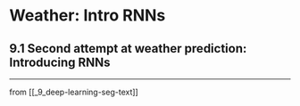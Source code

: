 # Weather: Intro RNNs
## 9.1 Second attempt at weather prediction: Introducing RNNs

---
from [[_9_deep-learning-seg-text]]